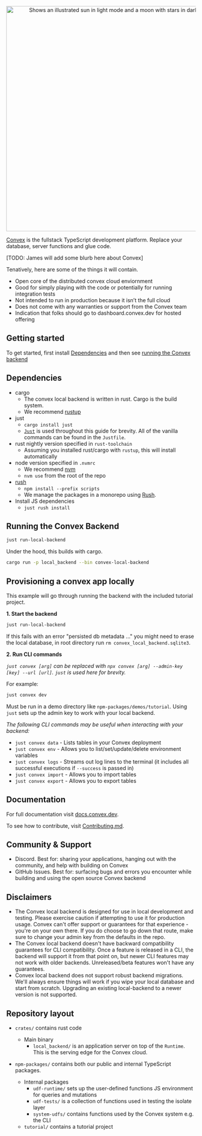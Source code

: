 <p align="center">
<picture>
  <source media="(prefers-color-scheme: dark)" srcset="https://github.com/get-convex/convex/assets/65152573/59aa88a1-6b65-4595-b485-011ed0aeb943#gh-dark-mode-only" width="600">
  <source media="(prefers-color-scheme: light)" srcset="https://github.com/get-convex/convex/assets/65152573/d6accb5f-e739-4397-9e4f-3911f0d16741" width="600">
  <img alt="Shows an illustrated sun in light mode and a moon with stars in dark mode." src="https://github.com/get-convex/convex/assets/65152573/d6accb5f-e739-4397-9e4f-3911f0d16741" width="600">
</picture>
</p>

[Convex](https://convex.dev) is the fullstack TypeScript development platform.
Replace your database, server functions and glue code.

[TODO: James will add some blurb here about Convex]

Tenatively, here are some of the things it will contain.

- Open core of the distributed convex cloud enviornment
- Good for simply playing with the code or potentially for running integration
  tests
- Not intended to run in production because it isn’t the full cloud
- Does not come with any warranties or support from the Convex team
- Indication that folks should go to dashboard.convex.dev for hosted offering

## Getting started

To get started, first install [Dependencies](#dependencies) and then see
[running the Convex backend](#running-the-convex-backend)

## Dependencies

- cargo
  - The convex local backend is written in rust. Cargo is the build system.
  - We recommend [rustup](https://rustup.rs/)
- just
  - `cargo install just`
  - [`Just`](https://github.com/casey/just) is used throughout this guide for
    brevity. All of the vanilla commands can be found in the `Justfile`.
- rust nightly version specified in `rust-toolchain`
  - Assuming you installed rust/cargo with `rustup`, this will install
    automatically
- node version specified in `.nvmrc`
  - We recommend [nvm](https://github.com/nvm-sh/nvm#installing-and-updating)
  - `nvm use` from the root of the repo
- [rush](https://rushjs.io/)
  - `npm install --prefix scripts`
  - We manage the packages in a monorepo using [Rush](https://rushjs.io/).
- Install JS dependencies
  - `just rush install`

## Running the Convex Backend

```bash
just run-local-backend
```

Under the hood, this builds with cargo.

```bash
cargo run -p local_backend --bin convex-local-backend
```

## Provisioning a convex app locally

This example will go through running the backend with the included tutorial
project.

**1. Start the backend**

```bash
just run-local-backend
```

If this fails with an error "persisted db metadata ..." you might need to erase
the local database, in root directory run `rm convex_local_backend.sqlite3`.

**2. Run CLI commands**

_`just convex [arg]` can be replaced with
`npx convex [arg] --admin-key [key] --url [url]`. `just` is used here for
brevity._

For example:

```bash
just convex dev
```

Must be run in a demo directory like `npm-packages/demos/tutorial`. Using `just`
sets up the admin key to work with your local backend.

_The following CLI commands may be useful when interacting with your backend:_

- `just convex data` - Lists tables in your Convex deployment
- `just convex env` - Allows you to list/set/update/delete environment variables
- `just convex logs` - Streams out log lines to the terminal (it includes all
  successful executions if `--success` is passed in)
- `just convex import` - Allows you to import tables
- `just convex export` - Allows you to export tables

## Documentation

For full documentation visit [docs.convex.dev](https://www.docs.convex.dev).

To see how to contribute, visit [Contributing.md](./CONTRIBUTING.md).

## Community & Support

- Discord. Best for: sharing your applications, hanging out with the community,
  and help with building on Convex
- GitHub Issues. Best for: surfacing bugs and errors you encounter while
  building and using the open source Convex backend

## Disclaimers

- The Convex local backend is designed for use in local development and testing.
  Please exercise caution if attempting to use it for production usage. Convex
  can't offer support or guarantees for that experience - you're on your own
  there. If you do choose to go down that route, make sure to change your admin
  key from the defaults in the repo.
- The Convex local backend doesn't have backward compatibility guarantees for
  CLI compatibility. Once a feature is released in a CLI, the backend will
  support it from that point on, but newer CLI features may not work with older
  backends. Unreleased/beta features won't have any guarantees.
- Convex local backend does not support robust backend migrations. We'll always
  ensure things will work if you wipe your local database and start from
  scratch. Upgrading an existing local-backend to a newer version is not
  supported.

## Repository layout

- `crates/` contains rust code

  - Main binary
    - `local_backend/` is an application server on top of the `Runtime`. This is
      the serving edge for the Convex cloud.

- `npm-packages/` contains both our public and internal TypeScript packages.
  - Internal packages
    - `udf-runtime/` sets up the user-defined functions JS environment for
      queries and mutations
    - `udf-tests/` is a collection of functions used in testing the isolate
      layer
    - `system-udfs/` contains functions used by the Convex system e.g. the CLI
  - `tutorial/` contains a tutorial project
